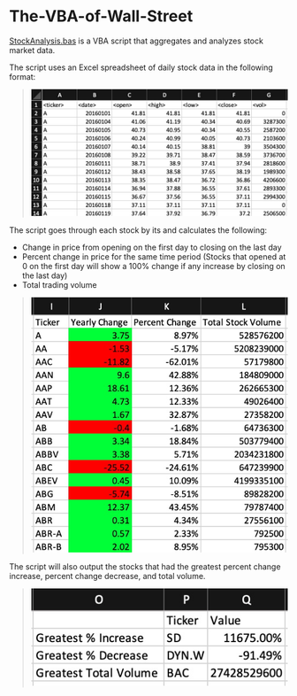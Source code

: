 # The-VBA-of-Wall-Street
[StockAnalysis.bas](StockAnalysis.bas) is a VBA script that aggregates and analyzes stock market data.

The script uses an Excel spreadsheet of daily stock data in the following format:
>![stock data](readme-images/stock-data.jpg?raw=true "Stock Data")

The script goes through each stock by its and calculates the following:
* Change in price from opening on the first day to closing on the last day
* Percent change in price for the same time period (Stocks that opened at 0 on the first day will show a 100% change if any increase by closing on the last day)
* Total trading volume
>![stock calculations](readme-images/aggregated-stock-data-1.jpg?raw=true "Calculations")

The script will also output the stocks that had the greatest percent change increase, percent change decrease, and total volume.
>![stock calculations](readme-images/aggregated-stock-data-2.jpg?raw=true "Calculations")


 